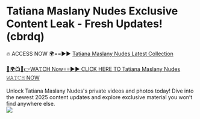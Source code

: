 # Tatiana Maslany Nudes Exclusive Content Leak - Fresh Updates! (cbrdq)

🔥 ACCESS NOW 🌍==►► <a href="https://tinyurl.com/2mz8nhtm" rel="nofollow">Tatiana Maslany Nudes Latest Collection</a>
<br><br>
[🔴🌍📺📱👉WA𝚃CH Now==►► CLICK HERE TO Tatiana Maslany Nudes 𝚆𝙰𝚃𝙲𝙷 NOW](https://tinyurl.com/2mz8nhtm)
<br><br>
Unlock Tatiana Maslany Nudes's private videos and photos today! Dive into the newest 2025 content updates and explore exclusive material you won’t find anywhere else.
<br>
<a href="https://tinyurl.com/2mz8nhtm" rel="nofollow" data-target="animated-image.originalLink"><img src="https://camo.githubusercontent.com/8a4f000d20f83aca3bf7ec5f350d767afa0574a8a352519fd8cfa583a6f93a33/68747470733a2f2f692e696d6775722e636f6d2f644a486b345a712e676966" data-canonical-src="https://i.imgur.com/dJHk4Zq.gif" style="max-width: 100%; display: inline-block;" data-target="animated-image.originalImage"></a>
<br>
